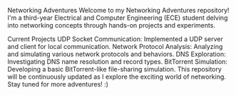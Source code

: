 Networking Adventures
Welcome to my Networking Adventures repository! I'm a third-year Electrical and Computer Engineering (ECE) student delving into networking concepts through hands-on projects and experiments.

Current Projects
UDP Socket Communication: Implemented a UDP server and client for local communication.
Network Protocol Analysis: Analyzing and simulating various network protocols and behaviors.
DNS Exploration: Investigating DNS name resolution and record types.
BitTorrent Simulation: Developing a basic BitTorrent-like file-sharing simulation.
This repository will be continuously updated as I explore the exciting world of networking. Stay tuned for more adventures! :)
